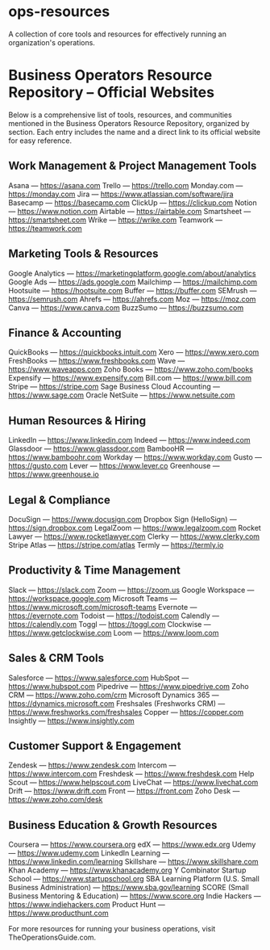 # ops-resources
A collection of core tools and resources for effectively running an organization's operations.

# Business Operators Resource Repository – Official Websites
Below is a comprehensive list of tools, resources, and communities mentioned in the Business Operators Resource Repository, organized by section. Each entry includes the name and a direct link to its official website for easy reference.

## Work Management & Project Management Tools
Asana — https://asana.com
Trello — https://trello.com
Monday.com — https://monday.com
Jira — https://www.atlassian.com/software/jira
Basecamp — https://basecamp.com
ClickUp — https://clickup.com
Notion — https://www.notion.com
Airtable — https://airtable.com
Smartsheet — https://smartsheet.com
Wrike — https://wrike.com
Teamwork — https://teamwork.com

## Marketing Tools & Resources
Google Analytics — https://marketingplatform.google.com/about/analytics
Google Ads — https://ads.google.com
Mailchimp — https://mailchimp.com
Hootsuite — https://hootsuite.com
Buffer — https://buffer.com
SEMrush — https://semrush.com
Ahrefs — https://ahrefs.com
Moz — https://moz.com
Canva — https://www.canva.com
BuzzSumo — https://buzzsumo.com

## Finance & Accounting
QuickBooks — https://quickbooks.intuit.com
Xero — https://www.xero.com
FreshBooks — https://www.freshbooks.com
Wave — https://www.waveapps.com
Zoho Books — https://www.zoho.com/books
Expensify — https://www.expensify.com
Bill.com — https://www.bill.com
Stripe — https://stripe.com
Sage Business Cloud Accounting — https://www.sage.com
Oracle NetSuite — https://www.netsuite.com

## Human Resources & Hiring
LinkedIn — https://www.linkedin.com
Indeed — https://www.indeed.com
Glassdoor — https://www.glassdoor.com
BambooHR — https://www.bamboohr.com
Workday — https://www.workday.com
Gusto — https://gusto.com
Lever — https://www.lever.co
Greenhouse — https://www.greenhouse.io

## Legal & Compliance
DocuSign — https://www.docusign.com
Dropbox Sign (HelloSign) — https://sign.dropbox.com
LegalZoom — https://www.legalzoom.com
Rocket Lawyer — https://www.rocketlawyer.com
Clerky — https://www.clerky.com
Stripe Atlas — https://stripe.com/atlas
Termly — https://termly.io

## Productivity & Time Management
Slack — https://slack.com
Zoom — https://zoom.us
Google Workspace — https://workspace.google.com
Microsoft Teams — https://www.microsoft.com/microsoft-teams
Evernote — https://evernote.com
Todoist — https://todoist.com
Calendly — https://calendly.com
Toggl — https://toggl.com
Clockwise — https://www.getclockwise.com
Loom — https://www.loom.com

## Sales & CRM Tools
Salesforce — https://www.salesforce.com
HubSpot — https://www.hubspot.com
Pipedrive — https://www.pipedrive.com
Zoho CRM — https://www.zoho.com/crm
Microsoft Dynamics 365 — https://dynamics.microsoft.com
Freshsales (Freshworks CRM) — https://www.freshworks.com/freshsales
Copper — https://copper.com
Insightly — https://www.insightly.com

## Customer Support & Engagement
Zendesk — https://www.zendesk.com
Intercom — https://www.intercom.com
Freshdesk — https://www.freshdesk.com
Help Scout — https://www.helpscout.com
LiveChat — https://www.livechat.com
Drift — https://www.drift.com
Front — https://front.com
Zoho Desk — https://www.zoho.com/desk

## Business Education & Growth Resources
Coursera — https://www.coursera.org
edX — https://www.edx.org
Udemy — https://www.udemy.com
LinkedIn Learning — https://www.linkedin.com/learning
Skillshare — https://www.skillshare.com
Khan Academy — https://www.khanacademy.org
Y Combinator Startup School — https://www.startupschool.org
SBA Learning Platform (U.S. Small Business Administration) — https://www.sba.gov/learning
SCORE (Small Business Mentoring & Education) — https://www.score.org
Indie Hackers — https://www.indiehackers.com
Product Hunt — https://www.producthunt.com

For more resources for running your business operations, visit TheOperationsGuide.com.
